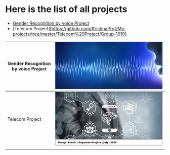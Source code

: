 # Here is the list of all projects

- [Gender Recognition by voice Project][https://github.com/KrishnaProf/My-projects/tree/master/Gender%20Recognition%20by%20voice]
- [Telecom Project][https://github.com/KrishnaProf/My-projects/tree/master/Telecom%20Project/Group-1010]


|  Gender Recognition by voice Project|  [![Gender Recognition by voice](https://raw.githubusercontent.com/KrishnaProf/My-projects/master/Images/voice-biometrics-large1-1024x448.jpg "Gender Recognition by voice")](https://raw.githubusercontent.com/KrishnaProf/My-projects/master/Images/voice-biometrics-large1-1024x448.jpg "Gender Recognition by voice") |
| ------------ | ------------ |
|  Telecom Project |  [![Telecom Project](https://raw.githubusercontent.com/KrishnaProf/My-projects/master/Telecom%20Project/Telecom_Image.jpg "Telecom Project")](https://raw.githubusercontent.com/KrishnaProf/My-projects/master/Telecom%20Project/Telecom_Image.jpg "Telecom Project")   |
|   |   |

[https://github.com/KrishnaProf/My-projects/tree/master/Gender%20Recognition%20by%20voice]: https://github.com/KrishnaProf/My-projects/tree/master/Gender%20Recognition%20by%20voice "- Gender Recognition by voice"
